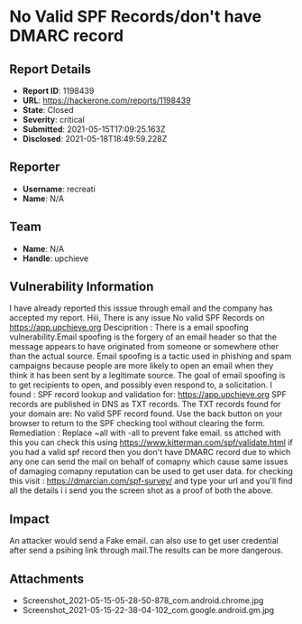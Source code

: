 # No Valid SPF Records/don't have DMARC record

## Report Details
- **Report ID**: 1198439
- **URL**: https://hackerone.com/reports/1198439
- **State**: Closed
- **Severity**: critical
- **Submitted**: 2021-05-15T17:09:25.163Z
- **Disclosed**: 2021-05-18T18:49:59.228Z

## Reporter
- **Username**: recreati
- **Name**: N/A

## Team
- **Name**: N/A
- **Handle**: upchieve

## Vulnerability Information
I have already reported this isssue through email and the company has accepted my report.
Hiii,
There is any issue No valid SPF Records on 
https://app.upchieve.org
Desciprition :
There is a email spoofing vulnerability.Email spoofing is the forgery of an email header so that the message appears to have originated from someone or somewhere other than the actual source. Email spoofing is a tactic used in phishing and spam campaigns because people are more likely to open an email when they think it has been sent by a legitimate source. The goal of email spoofing is to get recipients to open, and possibly even respond to, a solicitation.
I found :
SPF record lookup and validation for: https://app.upchieve.org
SPF records are published in DNS as TXT records.
The TXT records found for your domain are:
No valid SPF record found.
Use the back button on your browser to return to the SPF checking tool without clearing the form.
Remediation :
Replace ~all with -all to prevent fake email.
ss attched with this
you can check this using https://www.kitterman.com/spf/validate.html
if you had a valid spf record then you don't have DMARC record due to which any one can send the mail on behalf of comapny which cause same issues of damaging comapny reputation can be used to get user data.
for checking this visit : https://dmarcian.com/spf-survey/
and type your url and you'll find all the details i
i send you the screen shot as a proof of both the above.

## Impact

An attacker would send a Fake email. can also use to get user credential after send a psihing link through mail.The results can be more dangerous.

## Attachments
- Screenshot_2021-05-15-05-28-50-878_com.android.chrome.jpg
- Screenshot_2021-05-15-22-38-04-102_com.google.android.gm.jpg
